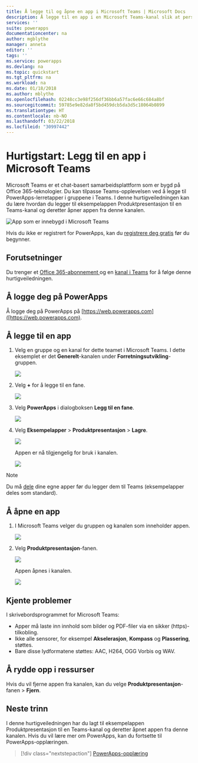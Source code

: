 ```yaml
---
title: Å legge til og åpne en app i Microsoft Teams | Microsoft Docs
description: Å legge til en app i en Microsoft Teams-kanal slik at personer du har delt appen med kan åpne den i denne kanalen
services: ''
suite: powerapps
documentationcenter: na
author: mgblythe
manager: anneta
editor: ''
tags: ''
ms.service: powerapps
ms.devlang: na
ms.topic: quickstart
ms.tgt_pltfrm: na
ms.workload: na
ms.date: 01/18/2018
ms.author: mblythe
ms.openlocfilehash: 02248cc3e98f256df36bb6a57fac6e66c684a8bf
ms.sourcegitcommit: 59785e9e82da8f5bd459dcb5da3d5c18064b0899
ms.translationtype: HT
ms.contentlocale: nb-NO
ms.lasthandoff: 03/22/2018
ms.locfileid: "30997442"
---
```

# <a name="quickstart-add-an-app-to-microsoft-teams"></a>Hurtigstart: Legg til en app i Microsoft Teams

Microsoft Teams er et chat-basert samarbeidsplattform som er bygd på Office 365-teknologier. Du kan tilpasse Teams-opplevelsen ved å legge til PowerApps-lerretapper i gruppene i Teams. I denne hurtigveiledningen kan du lære hvordan du legger til eksempelappen Produktpresentasjon til en Teams-kanal og deretter åpner appen fra denne kanalen. 

![App som er innebygd i Microsoft Teams](./media/open-app-embedded-in-teams/embedded-app.png)

Hvis du ikke er registrert for PowerApps, kan du [registrere deg gratis](https://web.powerapps.com/signup?redirect=marketing&email=) før du begynner.

## <a name="prerequisites"></a>Forutsetninger

Du trenger et [Office 365-abonnement ](https://signup.microsoft.com/Signup?OfferId=467eab54-127b-42d3-b046-3844b860bebf&dl=O365_BUSINESS_PREMIUM&ali=1) og en [kanal i Teams](https://www.youtube.com/watch?v=he2f1quaR7M) for å følge denne hurtigveiledningen.

## <a name="sign-in-to-powerapps"></a>Å logge deg på PowerApps

Å logge deg på PowerApps på [https://web.powerapps.com]([https://web.powerapps.com).

## <a name="add-an-app"></a>Å legge til en app

1. Velg en gruppe og en kanal for dette teamet i Microsoft Teams. I dette eksemplet er det **Generelt**-kanalen under **Forretningsutvikling**-gruppen.

    ![](./media/open-app-embedded-in-teams/teams-select-channel.png)

2. Velg **+** for å legge til en fane.

    ![](./media/open-app-embedded-in-teams/teams-add-tab.png)

3. Velg **PowerApps** i dialogboksen **Legg til en fane**.

    ![](./media/open-app-embedded-in-teams/add-a-tab.png)

4. Velg **Eksempelapper** > **Produktpresentasjon** > **Lagre**.

    ![](./media/open-app-embedded-in-teams/select-an-app.png)

    Appen er nå tilgjengelig for bruk i kanalen.

    ![](./media/open-app-embedded-in-teams/app-in-channel.png)

> [!NOTE]
> Du må [dele](../maker/canvas-apps/share-app.md) dine egne apper før du legger dem til Teams (eksempelapper deles som standard).

## <a name="open-an-app"></a>Å åpne en app

1. I Microsoft Teams velger du gruppen og kanalen som inneholder appen.

    ![](./media/open-app-embedded-in-teams/teams-select-channel.png)

2. Velg **Produktpresentasjon**-fanen.

    ![](./media/open-app-embedded-in-teams/open-tab.png)

    Appen åpnes i kanalen.

    ![](./media/open-app-embedded-in-teams/app-in-channel.png)

## <a name="known-issues"></a>Kjente problemer

I skrivebordsprogrammet for Microsoft Teams:

* Apper må laste inn innhold som bilder og PDF-filer via en sikker (https)-tilkobling.
* Ikke alle sensorer, for eksempel **Akselerasjon**, **Kompass** og **Plassering**, støttes.
* Bare disse lydformatene støttes: AAC, H264, OGG Vorbis og WAV.

## <a name="clean-up-resources"></a>Å rydde opp i ressurser

Hvis du vil fjerne appen fra kanalen, kan du velge **Produktpresentasjon**-fanen > **Fjern**.

## <a name="next-steps"></a>Neste trinn

I denne hurtigveiledningen har du lagt til eksempelappen Produktpresentasjon til en Teams-kanal og deretter åpnet appen fra denne kanalen. Hvis du vil lære mer om PowerApps, kan du fortsette til PowerApps-opplæringen.

> [!div class="nextstepaction"]
> [PowerApps-opplæring](../maker/canvas-apps/get-started-create-from-blank.md)
